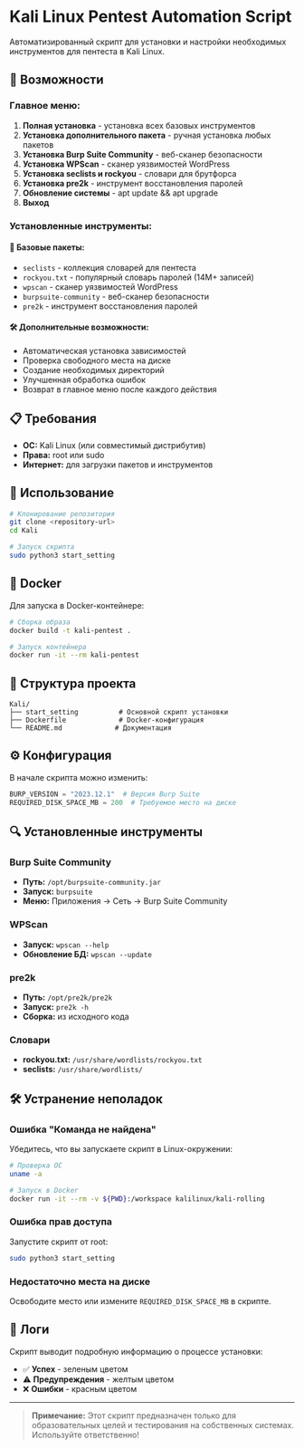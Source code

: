 # Kali Linux Pentest Automation Script

Автоматизированный скрипт для установки и настройки необходимых инструментов для пентеста в Kali Linux.

## 🚀 Возможности

### Главное меню:
1. **Полная установка** - установка всех базовых инструментов
2. **Установка дополнительного пакета** - ручная установка любых пакетов
3. **Установка Burp Suite Community** - веб-сканер безопасности
4. **Установка WPScan** - сканер уязвимостей WordPress
5. **Установка seclists и rockyou** - словари для брутфорса
6. **Установка pre2k** - инструмент восстановления паролей
7. **Обновление системы** - apt update && apt upgrade
8. **Выход**

### Установленные инструменты:

#### 🔧 **Базовые пакеты:**
- `seclists` - коллекция словарей для пентеста
- `rockyou.txt` - популярный словарь паролей (14M+ записей)
- `wpscan` - сканер уязвимостей WordPress
- `burpsuite-community` - веб-сканер безопасности
- `pre2k` - инструмент восстановления паролей

#### 🛠 **Дополнительные возможности:**
- Автоматическая установка зависимостей
- Проверка свободного места на диске
- Создание необходимых директорий
- Улучшенная обработка ошибок
- Возврат в главное меню после каждого действия

## 📋 Требования

- **ОС:** Kali Linux (или совместимый дистрибутив)
- **Права:** root или sudo
- **Интернет:** для загрузки пакетов и инструментов

## 🚀 Использование

```bash
# Клонирование репозитория
git clone <repository-url>
cd Kali

# Запуск скрипта
sudo python3 start_setting
```

## 🐳 Docker

Для запуска в Docker-контейнере:

```bash
# Сборка образа
docker build -t kali-pentest .

# Запуск контейнера
docker run -it --rm kali-pentest
```

## 📁 Структура проекта

```
Kali/
├── start_setting          # Основной скрипт установки
├── Dockerfile             # Docker-конфигурация
└── README.md             # Документация
```

## ⚙️ Конфигурация

В начале скрипта можно изменить:
```python
BURP_VERSION = "2023.12.1"  # Версия Burp Suite
REQUIRED_DISK_SPACE_MB = 200  # Требуемое место на диске
```

## 🔍 Установленные инструменты

### Burp Suite Community
- **Путь:** `/opt/burpsuite-community.jar`
- **Запуск:** `burpsuite`
- **Меню:** Приложения → Сеть → Burp Suite Community

### WPScan
- **Запуск:** `wpscan --help`
- **Обновление БД:** `wpscan --update`

### pre2k
- **Путь:** `/opt/pre2k/pre2k`
- **Запуск:** `pre2k -h`
- **Сборка:** из исходного кода

### Словари
- **rockyou.txt:** `/usr/share/wordlists/rockyou.txt`
- **seclists:** `/usr/share/wordlists/`

## 🛠 Устранение неполадок

### Ошибка "Команда не найдена"
Убедитесь, что вы запускаете скрипт в Linux-окружении:
```bash
# Проверка ОС
uname -a

# Запуск в Docker
docker run -it --rm -v ${PWD}:/workspace kalilinux/kali-rolling
```

### Ошибка прав доступа
Запустите скрипт от root:
```bash
sudo python3 start_setting
```

### Недостаточно места на диске
Освободите место или измените `REQUIRED_DISK_SPACE_MB` в скрипте.

## 📝 Логи

Скрипт выводит подробную информацию о процессе установки:
- ✅ **Успех** - зеленым цветом
- ⚠️ **Предупреждения** - желтым цветом  
- ❌ **Ошибки** - красным цветом

---

> **Примечание:** Этот скрипт предназначен только для образовательных целей и тестирования на собственных системах. Используйте ответственно!

